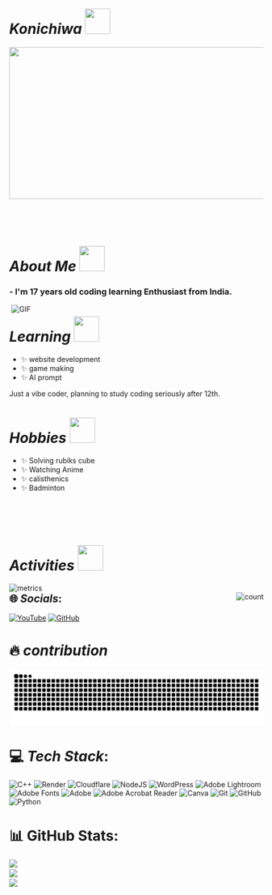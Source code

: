 # *Konichiwa* <img src="https://media.giphy.com/media/Ze1Gn2V62X0Q1IH1vS/giphy.gif" height="50px" width="50px">

<div align="center">
  <img src="https://i.ibb.co/hJZvDF6p/1000367134.gif" height="300" width="700">
</div>
</br>
</br>
</br>

# *About Me* <img src="https://media.tenor.com/WrmdqA8tQP4AAAAi/pengu-pudgy.gif" height="50px" width="50px">


### - I'm 17 years  old coding learning Enthusiast from India.

<img hight="400" width="500" alt="GIF" align="right" src="https://c.tenor.com/1HdzVgbdnzUAAAAd/tenor.gif">



# *Learning* <img src="https://media.tenor.com/akBy6qWGjs4AAAAi/peach-cat-mochi-peach-cat.gif" height="50px" width="50px">

- ✨ website development 
- ✨ game making 
- ✨ AI prompt


Just a vibe coder, planning to study coding seriously after 12th.

# *Hobbies* <img src="https://media.tenor.com/OWamxTSEmykAAAAi/adorable-litte-rabbit-cute.gif" height="50px" width="50px">


- ✨ Solving rubiks cube
- ✨ Watching Anime
- ✨ calisthenics 
- ✨ Badminton

</br>
</br>
</br>

# *Activities* <img src="https://media.tenor.com/h-GjfaK2wigAAAAi/usagy-usagyuuun.gif" height="50px" width="50px">


<img align="left" width="480" alt="metrics" src="/github-metrics.svg">
<img align="right" alt="count" src="https://count.getloli.com/get/@:usernametheme=rule34">

## 🌐 *Socials*:
[![YouTube](https://img.shields.io/badge/YouTube-%23FF0000.svg?logo=YouTube&logoColor=white)](https://youtube.com/@phoenixiammikey) 
[![GitHub](https://img.shields.io/badge/GitHub-black?logo=GitHub&logoColor=white)](https://github.com/mikey177013)

# 🔥 *contribution* 

![snake gif](https://github.com/PhoenixFury0000/PhoenixFury0000/blob/output/github-snake-dark.svg)


# 💻 *Tech Stack*:
![C++](https://img.shields.io/badge/c++-%2300599C.svg?style=for-the-badge&logo=c%2B%2B&logoColor=white) ![Render](https://img.shields.io/badge/Render-%46E3B7.svg?style=for-the-badge&logo=render&logoColor=white) ![Cloudflare](https://img.shields.io/badge/Cloudflare-F38020?style=for-the-badge&logo=Cloudflare&logoColor=white) ![NodeJS](https://img.shields.io/badge/node.js-6DA55F?style=for-the-badge&logo=node.js&logoColor=white) ![WordPress](https://img.shields.io/badge/WordPress-%23117AC9.svg?style=for-the-badge&logo=WordPress&logoColor=white) ![Adobe Lightroom](https://img.shields.io/badge/Adobe%20Lightroom-31A8FF.svg?style=for-the-badge&logo=Adobe%20Lightroom&logoColor=white) ![Adobe Fonts](https://img.shields.io/badge/Adobe%20Fonts-000B1D.svg?style=for-the-badge&logo=Adobe%20Fonts&logoColor=white) ![Adobe](https://img.shields.io/badge/adobe-%23FF0000.svg?style=for-the-badge&logo=adobe&logoColor=white) ![Adobe Acrobat Reader](https://img.shields.io/badge/Adobe%20Acrobat%20Reader-EC1C24.svg?style=for-the-badge&logo=Adobe%20Acrobat%20Reader&logoColor=white) ![Canva](https://img.shields.io/badge/Canva-%2300C4CC.svg?style=for-the-badge&logo=Canva&logoColor=white) ![Git](https://img.shields.io/badge/git-%23F05033.svg?style=for-the-badge&logo=git&logoColor=white) ![GitHub](https://img.shields.io/badge/github-%23121011.svg?style=for-the-badge&logo=github&logoColor=white) ![Python](https://img.shields.io/badge/python-3670A0?style=for-the-badge&logo=python&logoColor=ffdd54)
# 📊 GitHub Stats:
![](https://github-readme-stats.vercel.app/api?username=mikey177013&theme=dark&hide_border=false&include_all_commits=false&count_private=false)<br/>
![](https://nirzak-streak-stats.vercel.app/?user=mikey177013&theme=dark&hide_border=false)<br/>
![](https://github-readme-stats.vercel.app/api/top-langs/?username=mikey177013&theme=dark&hide_border=false&include_all_commits=false&count_private=false&layout=compact)




